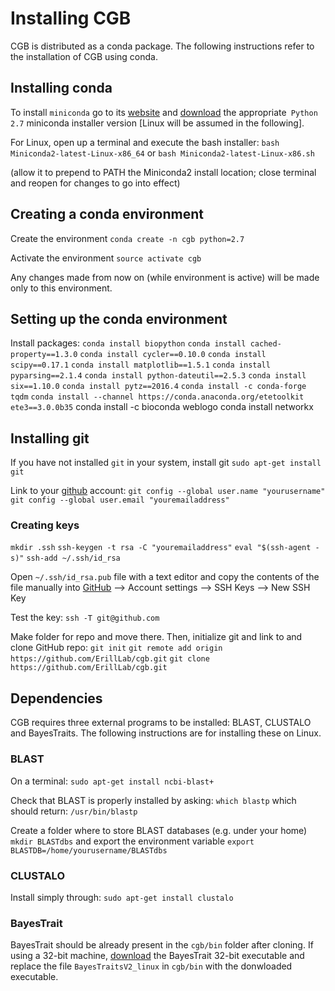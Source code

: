 # Installing CGB

CGB is distributed as a conda package. The following instructions refer to the installation of CGB using conda.

## Installing conda
To install `miniconda` go to its [website](https://conda.io/docs/user-guide/install/index.html) and [download](https://conda.io/miniconda.html) the appropriate` Python 2.7` miniconda installer version [Linux will be assumed in the following].

For Linux, open up a terminal and execute the bash installer:
`bash Miniconda2-latest-Linux-x86_64`
or
`bash Miniconda2-latest-Linux-x86.sh`

(allow it to prepend to PATH the Miniconda2 install location; close terminal and reopen for changes to go into effect)

## Creating a conda environment
Create the environment
`conda create -n cgb python=2.7`

Activate the environment
`source activate cgb`

Any changes made from now on (while environment is active) will be made only to this environment.

## Setting up the conda environment
Install packages:
`conda install biopython`
`conda install cached-property==1.3.0`
`conda install cycler==0.10.0`
`conda install scipy==0.17.1`
`conda install matplotlib==1.5.1`
`conda install pyparsing==2.1.4`
`conda install python-dateutil==2.5.3`
`conda install six==1.10.0`
`conda install pytz==2016.4`
`conda install -c conda-forge tqdm`
`conda install --channel https://conda.anaconda.org/etetoolkit ete3==3.0.0b35`
 conda install -c bioconda weblogo
 conda install networkx

## Installing git
If you have not installed `git` in your system, install git
`sudo apt-get install git`

Link to your [github](http://www.github.com) account:
`git config --global user.name "yourusername"`
`git config --global user.email "youremailaddress"`

### Creating keys
`mkdir .ssh`
`ssh-keygen -t rsa -C "youremailaddress"`
`eval "$(ssh-agent -s)"`
`ssh-add ~/.ssh/id_rsa`

Open `~/.ssh/id_rsa.pub` file with a text editor and copy the contents of the file manually into [GitHub](https://github.com/settings/keys) --> Account settings --> SSH Keys --> New SSH Key

Test the key:
`ssh -T git@github.com`

Make folder for repo and move there. Then, initialize git and link to and clone GitHub repo:
`git init`
`git remote add origin https://github.com/ErillLab/cgb.git`
`git clone https://github.com/ErillLab/cgb.git`

## Dependencies
CGB requires three external programs to be installed: BLAST, CLUSTALO and BayesTraits. The following instructions are for installing these on Linux.

### BLAST
On a terminal:
`sudo apt-get install ncbi-blast+`

Check that BLAST is properly installed by asking:
`which blastp`
which should return:
`/usr/bin/blastp`

Create a folder where to store BLAST databases (e.g. under your home)
`mkdir BLASTdbs`
and export the environment variable
`export BLASTDB=/home/yourusername/BLASTdbs`

### CLUSTALO
Install simply through:
`sudo apt-get install clustalo`

### BayesTrait
BayesTrait should be already present in the `cgb/bin` folder after cloning. If using a 32-bit machine, [download](http://www.evolution.rdg.ac.uk/BayesTraitsV2Beta.html) the BayesTrait 32-bit executable and replace the file `BayesTraitsV2_linux` in `cgb/bin` with the donwloaded executable.

